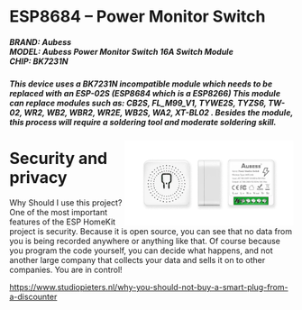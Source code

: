 # ESP8684 – Power Monitor Switch

##### BRAND: Aubess <br>MODEL: Aubess Power Monitor Switch 16A Switch Module<br>CHIP: BK7231N

##### This device uses a BK7231N incompatible module which needs to be replaced with an ESP-02S (ESP8684 which is a ESP8266) This module can replace modules such as: CB2S, FL_M99_V1, TYWE2S, TYZS6, TW-02, WR2, WB2, WBR2, WR2E, WB2S, WA2, XT-BL02 . Besides the module, this process will require a soldering tool and moderate soldering skill.

<img  style="float: right;" src="https://github.com/AchimPieters/ESP8684-POWER-SWITCH-WITH-POWER-MONITORING/blob/main/images/AUBESS%20POWER-SWITCH-WITH-POWER-MONITORING.png" width="300">

# Security and privacy
Why Should I use this project? One of the most important features of the ESP HomeKit project is security. Because it is open source, you can see that no data from you is being recorded anywhere or anything like that. Of course because you program the code yourself, you can decide what happens, and not another large company that collects your data and sells it on to other companies. You are in control!

https://www.studiopieters.nl/why-you-should-not-buy-a-smart-plug-from-a-discounter
